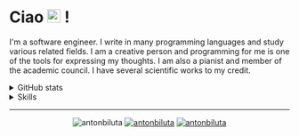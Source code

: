 # Ciao <img src="https://user-images.githubusercontent.com/1303154/88677602-1635ba80-d120-11ea-84d8-d263ba5fc3c0.gif" width="24px" alt="hi"> ! 
I'm a software engineer. I write in many programming languages ​​and study various related fields. I am a creative person and programming for me is one of the tools for expressing my thoughts.
I am also a pianist and member of the academic council. I have several scientific works to my credit.

<details>
<summary>GitHub stats</summary>
<p align="center">
  <img src="https://github-readme-stats.vercel.app/api?username=antonbiluta&show_icons=true&theme=bear&hide_border=true&bg_color=00000000" width="400">
  <img src="https://github-readme-streak-stats.herokuapp.com?user=antonbiluta&theme=bear&background=00000000&hide_border=true" width="400">
</p>
<p align="center">
    <img src="https://github-readme-stats.vercel.app/api/top-langs?username=antonbiluta&show_icons=true&theme=bear&bg_color=00000000&layout=compact&hide_border=true" width="300" />
</p>
</details>

<details>
<summary>Skills</summary>
<div align="center">
    <h3>Programming Languages</h3>
    <p>
        <img src="https://skillicons.dev/icons?i=java,kotlin,cpp,cs,python,js,swift,go" />
    </p>
    <p>
        <img src="https://img.shields.io/badge/Prolog-red?style=for-the-badge&logo=https://static-00.iconduck.com/assets.00/prolog-icon-457x512-lpi8e1ff.png" />
        <img src="https://img.shields.io/badge/Clojure-5881D8?style=for-the-badge&logo=clojure&logoColor=white" />
    </p>
</div>
<div align="center">
    <h3>Framework/Libraries/Front</h3>
    <p>
        <img src="https://skillicons.dev/icons?i=html,css,sass,react,vue,bootstrap,flask,django,spring,hibernate" />
    </p>
    <p>
        <img src="https://img.shields.io/badge/Pandas-5881D8?style=for-the-badge&logo=pandas&logoColor=white" />
        <img src="https://img.shields.io/badge/TensorFlow-yellow?style=for-the-badge&logo=tensorflow&logoColor=white" />
    </p>
</div>
<div align="center">
    <h3>Database/Data Stores</h3>
    <p>
        <img src="https://skillicons.dev/icons?i=mysql,mongodb,postgresql,redis,sqlite,elasticsearch" />
        <img src="https://user-images.githubusercontent.com/25181517/117208736-bdedc080-adf5-11eb-912f-61c7d43705f6.png" width="50px"/>
        <img width="50" src="https://user-images.githubusercontent.com/25181517/182884027-02cf00e4-6ac5-49a8-816d-3287a26bc5b4.png" alt="neo4j" title="neo4j"/>
	    <img width="50" src="https://user-images.githubusercontent.com/25181517/188324073-16ec2fcc-e7d5-401a-9dbf-7c26f23c325f.png" alt="CouchDB" title="CouchDB"/>
    </p>
</div>
<div align="center">
    <h3>Development and Build Tools</h3>
    <p>
        <img src="https://skillicons.dev/icons?i=git,docker,npm,maven,gradle,kubernetes,kafka,rabbitmq" />
        <img width="50" src="https://user-images.githubusercontent.com/25181517/184146221-671413cb-b1ae-47db-a232-b37c99281516.png" alt="SonarQube" title="SonarQube"/>
        <img src="https://maximtrp.gallerycdn.vsassets.io/extensions/maximtrp/drone-ci/2.0.1/1703060967400/Microsoft.VisualStudio.Services.Icons.Default" width="50px"/>
        <img width="50" src="https://user-images.githubusercontent.com/25181517/183345125-9a7cd2e6-6ad6-436f-8490-44c903bef84c.png" alt="Nginx" title="Nginx"/>
    </p>
</div>
<div align="center">
    <h3>Cloud Platforms and Services</h3>
    <p>
        <img src="https://skillicons.dev/icons?i=aws,azure,heroku" />
        <img src="https://onellect.ru/upload/medialibrary/1c8/1c8f8dc8bdc9162ae612292e49686439.png" alt="yandex cloud" width="50px"/>
        <img src="https://upload.wikimedia.org/wikipedia/commons/a/a5/VK_Cloud.svg" alt="vk cloud" width="50px"/>
    </p>
</div>
<div align="center">
    <h3>Methodologies and Standards</h3>
    <p>
        <img width="50" src="https://user-images.githubusercontent.com/25181517/192107858-fe19f043-c502-4009-8c47-476fc89718ad.png" alt="REST" title="REST"/>
	    <img width="50" src="https://user-images.githubusercontent.com/25181517/192107860-9a9f0894-0e34-4ab3-964d-6297ee4c00e9.png" alt="SOAP" title="SOAP"/>
    </p>
    <p>
        <img src="https://img.shields.io/badge/agile-m?style=for-the-badge" />
        <img src="https://img.shields.io/badge/scrum-m?style=for-the-badge" />
        <img src="https://img.shields.io/badge/kanban-m?style=for-the-badge" />
        <img src="https://img.shields.io/badge/waterfall-m?style=for-the-badge" />
        <img src="https://img.shields.io/badge/Microservices-m?style=for-the-badge" />
    </p>
</div>
<div align="center">
    <h3>Other</h3>
    <p>
        <img src="https://img.shields.io/badge/chatGPT-74aa9c?style=for-the-badge&logo=openai&logoColor=white" />
        <img width="50" src="https://user-images.githubusercontent.com/25181517/192158606-7c2ef6bd-6e04-47cf-b5bc-da2797cb5bda.png" alt="bash" title="bash"/>
	    <img width="50" src="https://user-images.githubusercontent.com/25181517/183868728-b2e11072-00a5-47e2-8a4e-4ebbb2b8c554.png" alt="CI/CD" title="CI/CD"/>
        <img src="https://img.shields.io/badge/PWA-blue?style=for-the-badge&logo=pwa" />
    </p>
</div>
</details>

---
<div align="center">
    <img src="https://komarev.com/ghpvc/?username=antonbiluta&label=Profile+views&color=0e75b6&style=for-the-badge&base=500&abbreviated=true" alt="antonbiluta" />
    <a href="https://twitter.com/antonbiluta" target="blank"><img src="https://img.shields.io/twitter/follow/antonbiluta?logo=X&style=for-the-badge" alt="antonbiluta" /></a>
    <a href="https://t.me/bilutachannel" target="blank"><img src="https://img.shields.io/endpoint?url=https%3A%2F%2Fmogyo.ro%2Fquart-apis%2Ftgmembercount%3Fchat_id%3Dbilutachannel&style=for-the-badge&label=BILLUCCI&color=blue
" alt="antonbiluta" /></a>
</div>